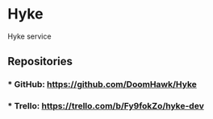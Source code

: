 # Hyke
Hyke service

## Repositories
### * GitHub: https://github.com/DoomHawk/Hyke
### * Trello: https://trello.com/b/Fy9fokZo/hyke-dev